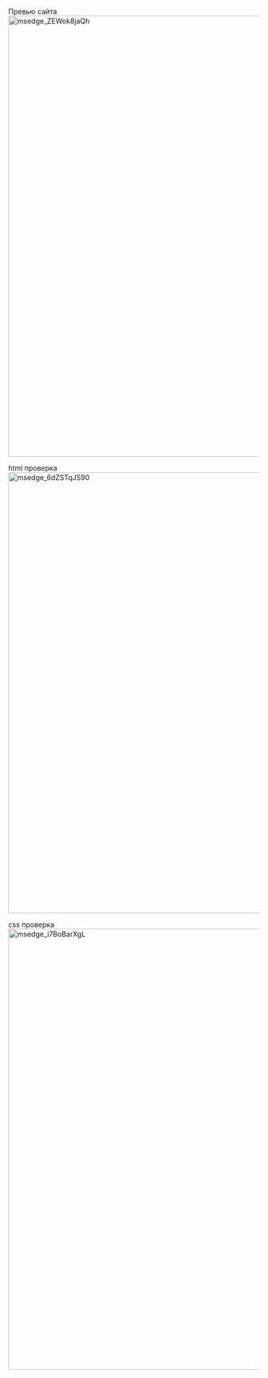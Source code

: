 Превью сайта
<img width="1910" height="885" alt="msedge_ZEWok8jaQh" src="https://github.com/user-attachments/assets/c0b514d4-274e-4a81-bc04-8fd64dadb2fc" />

html проверка
<img width="1910" height="885" alt="msedge_6dZSTqJS90" src="https://github.com/user-attachments/assets/7a80fbf4-5e7b-47d6-bb77-bbd450d0bb98" />

css проверка
<img width="1910" height="885" alt="msedge_i7BoBarXgL" src="https://github.com/user-attachments/assets/cf4162a7-63f8-4c11-a2b1-b0ace65bd2ff" />


